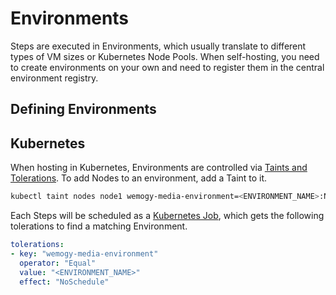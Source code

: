 # Environments

Steps are executed in Environments, which usually translate to different types of VM sizes or Kubernetes Node Pools. When self-hosting, you need to create environments on your own and need to register them in the central environment registry.

## Defining Environments

## Kubernetes

When hosting in Kubernetes, Environments are controlled via [Taints and Tolerations](https://kubernetes.io/docs/concepts/scheduling-eviction/taint-and-toleration/). To add Nodes to an environment, add a Taint to it.

```bash
kubectl taint nodes node1 wemogy-media-environment=<ENVIRONMENT_NAME>:NoSchedule
```

Each Steps will be scheduled as a [Kubernetes Job](https://kubernetes.io/docs/concepts/workloads/controllers/job/), which gets the following tolerations to find a matching Environment.

```yaml
tolerations:
- key: "wemogy-media-environment"
  operator: "Equal"
  value: "<ENVIRONMENT_NAME>"
  effect: "NoSchedule"
```
